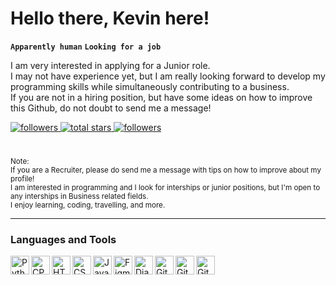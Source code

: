<h1>Hello there, Kevin here!</h1>

**`Apparently human`** **`Looking for a job`**

I am very interested in applying for a Junior role.\
I may not have experience yet, but I am really looking forward to develop my programming skills while simultaneously contributing to a business.\
If you are not in a hiring position, but have some ideas on how to improve this Github, do not doubt to send me a message!

<!-- <a href="https://www.youtube.com/channel/UCwi04PRBTqOoXohKAz6HJ9A?sub_confirmation=1">
  <img alt="youtube subscribers" title="Subscribe to my YouTube channel" src="https://custom-icon-badges.demolab.com/youtube/channel/subscribers/UCwi04PRBTqOoXohKAz6HJ9A?color=%23E05D44&label=KEV%20CMD%20EN&logo=video&logoColor=white&style=for-the-badge&labelColor=CE4630"/>
</a>

<a href="https://www.youtube.com/channel/UCPNvsQMsgzGWx_yBdksoD2Q?sub_confirmation=1">
  <img alt="youtube subscribers" title="Subscribe to my YouTube channel" src="https://custom-icon-badges.demolab.com/youtube/channel/subscribers/UCPNvsQMsgzGWx_yBdksoD2Q?color=%23E05D44&label=KEV%20CMD%20AR&logo=video&logoColor=white&style=for-the-badge&labelColor=CE4630"/>
</a> -->

<a href="https://github.com/kevinzanzi?tab=followers">
  <img alt="followers" title="Follow me on Github" src="https://custom-icon-badges.demolab.com/github/followers/kevinzanzi?color=236ad3&labelColor=1155ba&style=for-the-badge&logo=person-add&label=Follow&logoColor=white"/>
</a>
<a href="https://github.com/kevinzanzi?tab=repositories&sort=stargazers">
  <img alt="total stars" title="Total stars on GitHub" src="https://custom-icon-badges.demolab.com/github/stars/kevinzanzi?color=55960c&style=for-the-badge&labelColor=488207&logo=star"/>
</a>

<a href="https://www.linkedin.com/in/kevinzanzi/">
  <img alt="followers" title="Follow me on Linked In" src="https://img.shields.io/badge/LinkedIn-0077B5?color=1155ba&labelColor=1155ba&style=for-the-badge&logo=person-add&logoColor=white"/>
</a>

<!--
<a href="https://github.com/sponsors/kevinzanzi">
  <img alt="Sponsor with Github" title="Sponsor with Github" src="https://custom-icon-badges.demolab.com/badge/-Sponsor-ea4aaa?style=for-the-badge&logo=heart&logoColor=white"/>
</a>
-->

#

<sub>Note:\
If you are a Recruiter, please do send me a message with tips on how to improve about my profile!\
I am interested in programming and I look for interships or junior positions, but I'm open to any interships in Business related fields.\
I enjoy learning, coding, travelling, and more.
</sub>

---

### Languages and Tools

<p>
  <img align="left" width="30px" alt="Python" src="https://cdn.jsdelivr.net/gh/devicons/devicon/icons/python/python-original.svg">
  <img align="left" width="30px" alt="CPP" src="https://cdn.jsdelivr.net/gh/devicons/devicon/icons/cplusplus/cplusplus-original.svg">
  <img align="left" width="30px" alt="HTML5" src="https://cdn.jsdelivr.net/gh/devicons/devicon/icons/html5/html5-original.svg">
  <img align="left" width="30px" alt="CSS3" src="https://cdn.jsdelivr.net/gh/devicons/devicon/icons/css3/css3-original.svg">
  <img align="left" width="30px" alt="JavaScript" src="https://cdn.jsdelivr.net/gh/devicons/devicon/icons/javascript/javascript-original.svg">
  <img align="left" width="30px" alt="Figma" src="https://cdn.jsdelivr.net/gh/devicons/devicon/icons/figma/figma-original.svg">
  <img align="left" width="30px" alt="Django" src="https://cdn.jsdelivr.net/gh/devicons/devicon/icons/django/django-plain.svg">
  <img align="left" width="30px" alt="Git" src="https://cdn.jsdelivr.net/gh/devicons/devicon/icons/git/git-original.svg">
  <img align="left" width="30px" alt="GitHub" src="https://cdn.jsdelivr.net/gh/devicons/devicon/icons/github/github-original.svg">
  <img align="left" width="30px" alt="GitHub" src="https://cdn.jsdelivr.net/gh/devicons/devicon/icons/vscode/vscode-original.svg">
</p>
  
<!-- 
<img align="left" width="30px" alt="Vue" src="https://cdn.jsdelivr.net/gh/devicons/devicon/icons/vuejs/vuejs-original.svg">
<img align="left" width="30px" alt="MySQL" src="https://cdn.jsdelivr.net/gh/devicons/devicon/icons/mysql/mysql-original.svg">
<img align="left" width="30px" alt="Flask" src="https://cdn.jsdelivr.net/gh/devicons/devicon/icons/flask/flask-original.svg">
<img align="left" width="30px" alt="Azure" src="https://cdn.jsdelivr.net/gh/devicons/devicon/icons/azure/azure-original.svg">
<img align="left" width="30px" alt="C" src="https://cdn.jsdelivr.net/gh/devicons/devicon/icons/c/c-original.svg">
<img align="left" width="30px" alt="C Make" src="https://cdn.jsdelivr.net/gh/devicons/devicon/icons/cmake/cmake-original.svg">
<img align="left" width="30px" alt="C Sharp" src="https://cdn.jsdelivr.net/gh/devicons/devicon/icons/csharp/csharp-original.svg">
<img align="left" width="30px" alt="Dart" src="https://cdn.jsdelivr.net/gh/devicons/devicon/icons/dart/dart-original.svg">
<img align="left" width="30px" alt="Docker" src="https://cdn.jsdelivr.net/gh/devicons/devicon/icons/docker/docker-original.svg">
<img align="left" width="30px" alt="Dot NET Core" src="https://cdn.jsdelivr.net/gh/devicons/devicon/icons/dotnetcore/dotnetcore-original.svg">
<img align="left" width="30px" alt="Firebase" src="https://cdn.jsdelivr.net/gh/devicons/devicon/icons/firebase/firebase-plain.svg">
<img align="left" width="30px" alt="Flutter" src="https://cdn.jsdelivr.net/gh/devicons/devicon/icons/flutter/flutter-original.svg">
<img align="left" width="30px" alt="PostgreSQL" src="https://cdn.jsdelivr.net/gh/devicons/devicon/icons/postgresql/postgresql-original.svg">
<img align="left" width="30px" alt="React" src="https://cdn.jsdelivr.net/gh/devicons/devicon/icons/react/react-original.svg">
<img align="left" width="30px" alt="Rust" src="https://cdn.jsdelivr.net/gh/devicons/devicon/icons/rust/rust-plain.svg">
<img align="left" width="30px" alt="TypeScript" src="https://cdn.jsdelivr.net/gh/devicons/devicon/icons/typescript/typescript-original.svg">
<img align="left" width="30px" alt="Unreal Engine 5" src="https://cdn.jsdelivr.net/gh/devicons/devicon/icons/unrealengine/unrealengine-original.svg">
<img align="left" width="30px" alt="tailwindcss" src="https://cdn.jsdelivr.net/gh/devicons/devicon/icons/tailwindcss/tailwindcss-plain.svg">
-->

<!-- <br/>

#

### Latest Coding With Kevin en Videos -->

<!-- BEGIN YOUTUBE-CARDS-EN -->

<!-- END YOUTUBE-CARDS-EN -->
